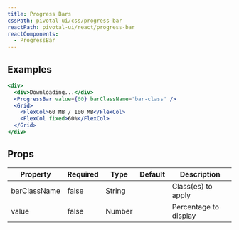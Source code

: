 ```yaml
---
title: Progress Bars
cssPath: pivotal-ui/css/progress-bar
reactPath: pivotal-ui/react/progress-bar
reactComponents:
  - ProgressBar
---
```


## Examples

```jsx
<div>
  <div>Downloading...</div>
  <ProgressBar value={60} barClassName='bar-class' />
  <Grid>
    <FlexCol>60 MB / 100 MB</FlexCol>
    <FlexCol fixed>60%</FlexCol>
  </Grid>
</div>
```

## Props

Property        | Required   | Type      | Default   | Description
--------------- | ---------- | --------- | --------- | ------------
barClassName    | false      | String    |           | Class(es) to apply
value           | false      | Number    |           | Percentage to display
